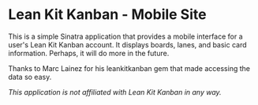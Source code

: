 Lean Kit Kanban - Mobile Site
=============================

This is a simple Sinatra application that provides a mobile interface for a user's Lean Kit Kanban account.  It displays boards, lanes, and basic card information.  Perhaps, it will do more in the future.

Thanks to Marc Lainez for his leankitkanban gem that made accessing the data so easy.  

*This application is not affiliated with Lean Kit Kanban in any way.*
